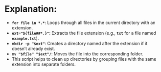 <!-- @format -->

# Explanation:

- **`for file in *.*`**: Loops through all files in the current directory with an extension.
- **`ext="${file##*.}"`**: Extracts the file extension (e.g., **`txt`** for a file named **`example.txt`**).
- **`mkdir -p "$ext"`**: Creates a directory named after the extension if it doesn’t already exist.
- **`mv "$file" "$ext"/`**: Moves the file into the corresponding folder.
- This script helps to clean up directories by grouping files with the same extension into separate folders.
